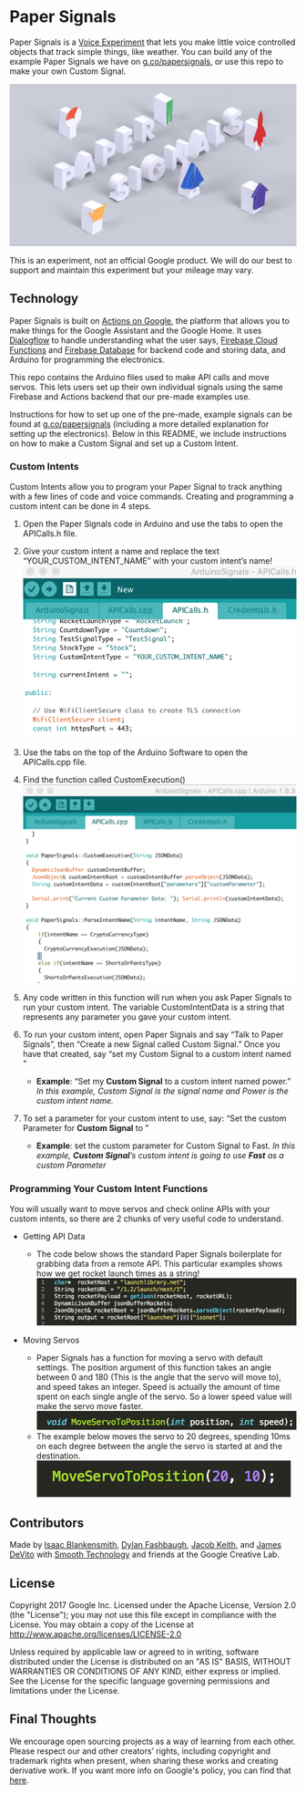 # Paper Signals
Paper Signals is a [Voice Experiment](https://experiments.withgoogle.com/voice) that lets you make little voice controlled objects that track simple things, like weather. You can build any of the example Paper Signals we have on [g.co/papersignals](https://papersignals.withgoogle.com/#), or use this repo to make your own Custom Signal. 

![PaperSignals](./images/image2.jpg)

This is an experiment, not an official Google product. We will do our best to support and maintain this experiment but your mileage may vary.

## Technology
Paper Signals is built on [Actions on Google](https://developers.google.com/actions/), the platform that allows you to make things for the Google Assistant and the Google Home. It uses [Dialogflow](https://dialogflow.com/) to handle understanding what the user says, [Firebase Cloud Functions](https://firebase.google.com/docs/functions/) and [Firebase Database](https://firebase.google.com/docs/database/) for backend code and storing data, and Arduino for programming the electronics. 

This repo contains the Arduino files used to make API calls and move servos. This lets users set up their own individual signals using the same Firebase and Actions backend that our pre-made examples use. 

Instructions for how to set up one of the pre-made, example signals can be found at [g.co/papersignals](https://papersignals.withgoogle.com/#) (including a more detailed explanation for setting up the electronics). Below in this README, we include instructions on how to make a Custom Signal and set up a Custom Intent.

### Custom Intents
Custom Intents allow you to program your Paper Signal to track anything with a few lines of code and voice commands. Creating and programming a custom intent can be done in 4 steps.

1. Open the Paper Signals code in Arduino and use the tabs to open the APICalls.h file.

2. Give your custom intent a name and replace the text “YOUR_CUSTOM_INTENT_NAME” with your custom intent’s name!
![Setting Custom Intent Name](./images/image6.png)

3. Use the tabs on the top of the Arduino Software to open the APICalls.cpp file.

4. Find the function called CustomExecution()
![Find CustomExecution()](./images/image3.png)

5. Any code written in this function will run when you ask Paper Signals to run your custom intent. The variable CustomIntentData is a string that represents any parameter you gave your custom intent.

6. To run your custom intent, open Paper Signals and say “Talk to Paper Signals”, then “Create a new Signal called Custom Signal.” Once you have that created, say “set my Custom Signal to a custom intent named __<CUSTOM INTENT NAME>__”

	* __Example__: “Set my __Custom Signal__ to a custom intent named power.”
	*In this example, Custom Signal is the signal name and Power is the custom 
intent name.*

7. To set a parameter for your custom intent to use, say: “Set the custom Parameter for __Custom Signal__ to __<CUSTOM PARAMETER>__”

	* __Example__: set the custom parameter for Custom Signal to Fast. 
	*In this example, __Custom Signal__’s custom intent is going to use __Fast__ as a custom Parameter*

### Programming Your Custom Intent Functions
You will usually want to move servos and check online APIs with your custom intents, so there are 2 chunks of very useful code to understand.

* Getting API Data
	* The code below shows the standard Paper Signals boilerplate for grabbing data from a remote API. This particular examples shows how we get rocket launch times as a string!![API Boilerplate](./images/image5.png)

* Moving Servos
	* Paper Signals has a function for moving a servo with default settings. The position argument of this function takes an angle between 0 and 180 (This is the angle that the servo will move to), and speed takes an integer. Speed is actually the amount of time spent on each single angle of the servo. So a lower speed value will make the servo move faster. ![define MoveServoToPosition()](./images/image1.png)
	* The example below moves the servo to 20 degrees, spending 10ms on each degree between the angle the servo is started at and the destination. ![Use MoveServoToPosition()](./images/image4.png)

## Contributors
Made by [Isaac Blankensmith](http://www.isaacblankensmith.com/), [Dylan Fashbaugh](https://github.com/dfashbaugh), [Jacob Keith](https://github.com/KacobJeith), and [James DeVito](https://github.com/jmzjmzjmz) with [Smooth Technology](https://smooth.technology) and friends at the Google Creative Lab.

## License
Copyright 2017 Google Inc.
Licensed under the Apache License, Version 2.0 (the "License"); you may not use this file except in compliance with the License. You may obtain a copy of the License at
http://www.apache.org/licenses/LICENSE-2.0


Unless required by applicable law or agreed to in writing, software distributed under the License is distributed on an "AS IS" BASIS, WITHOUT WARRANTIES OR CONDITIONS OF ANY KIND, either express or implied. See the License for the specific language governing permissions and limitations under the License.

## Final Thoughts
We encourage open sourcing projects as a way of learning from each other. Please respect our and other creators’ rights, including copyright and trademark rights when present, when sharing these works and creating derivative work.
If you want more info on Google's policy, you can find that [here](https://www.google.com/policies/).



